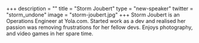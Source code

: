+++
description = ""
title = "Storm Joubert"
type = "new-speaker"
twitter = "storm_undone"
image = "storm-joubert.jpg"
+++
Storm Joubert is an Operations Engineer at Yola.com. Started work as a dev and realised her passion was removing frustrations for her fellow devs. Enjoys photography, and video games in her spare time.